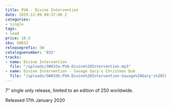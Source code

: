 ```yaml
---
title: PVA - Divine Intervention
date: 2019-12-09 09:37:00 Z
categories:
- single
tags:
- lead
price: 10.5
sku: SW032
releaseprefix: SW
cataloguenumber: '032'
tracks:
- name: Divine Intervention
  file: "/uploads/SW033a-PVA-Divine%20Intervention.mp3"
- name: Divine Intervention - Savage Gary's Christmas Dub
  file: "/uploads/SW033b-PVA-Divine%20Intervention-Savage%20Gary's%20Christmas%20Dub.mp3"
---
```


7″ single only release, limited to an edition of 250 worldwide.

Released 17th January 2020